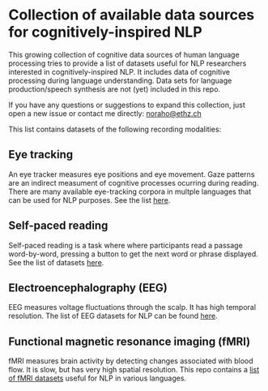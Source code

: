 # Collection of available data sources for cognitively-inspired NLP

This growing collection of cognitive data sources of human language processing tries to provide a list of datasets useful for NLP researchers interested in cognitively-inspired NLP. It includes data of cognitive processing during language understanding. Data sets for language production/speech synthesis are not (yet) included in this repo.

If you have any questions or suggestions to expand this collection, just open a new issue or contact me directly: noraho@ethz.ch

This list contains datasets of the following recording modalities:

## Eye tracking

An eye tracker measures eye positions and eye movement. Gaze patterns are an indirect measument of cognitive processes ocurring during reading. There are many available eye-tracking corpora in multple languages that can be used for NLP purposes. See the list [here](https://github.com/norahollenstein/cognitiveNLP-dataCollection/tree/master/eye-tracking#eye-tracking-datasets-for-nlp).

## Self-paced reading

Self-paced reading is a task where where participants read a passage word-by-word, pressing a button to get the next word or phrase displayed. See the list of datasets [here](https://github.com/norahollenstein/cognitiveNLP-dataCollection/tree/master/self-paced-reading#datasets-of-self-paced-reading-times).

## Electroencephalography (EEG)

EEG measures voltage fluctuations through the scalp. It has high temporal resolution. The list of EEG datasets for NLP can be found [here](https://github.com/norahollenstein/cognitiveNLP-dataCollection/tree/master/eeg#electroencephalography-eeg-datasets-for-nlp).

## Functional magnetic resonance imaging (fMRI)

fMRI measures brain activity by detecting changes associated with blood flow. It is slow, but has very high spatial resolution.
This repo contains a [list of fMRI datasets](https://github.com/norahollenstein/cognitiveNLP-dataCollection/tree/master/fmri#functional-magnetic-resonance-imaging) useful for NLP in various languages.
